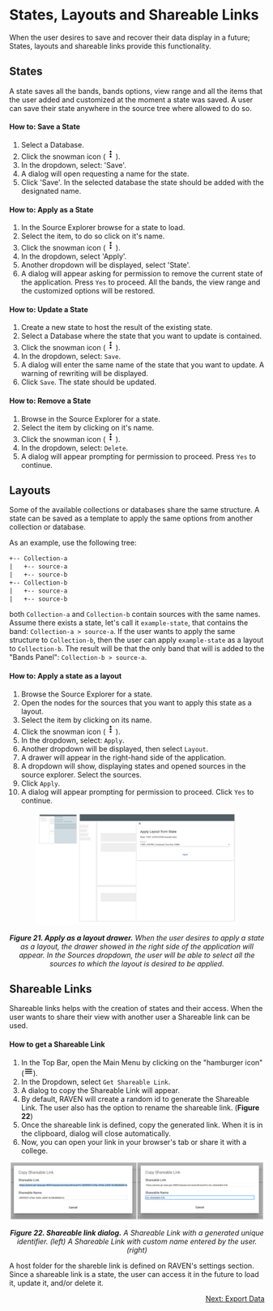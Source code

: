 # States, Layouts and Shareable Links

When the user desires to save and recover their data display in a future; States, layouts and shareable links provide this functionality.

## States

A state saves all the bands, bands options, view range and all the items that the user added and customized at the moment a state was saved. A user can save their state anywhere in the source tree where allowed to do so.

#### How to: Save a State

1. Select a Database. 
2. Click the snowman icon (<img src="./images/baseline-more_vert-24px.svg" width="20" />).
3. In the dropdown, select: 'Save'.
4. A dialog will open requesting a name for the state.
5. Click 'Save'. In the selected database the state should be added with the designated name.



#### How to: Apply as a State

1. In the Source Explorer browse for a state to load. 
2. Select the item, to do so click on it's name.
3. Click the snowman icon (<img src="./images/baseline-more_vert-24px.svg" width="20" />).
4. In the dropdown, select 'Apply'.
5. Another dropdown will be displayed, select 'State'.
6. A dialog will appear asking for permission to remove the current state of the application. Press `Yes` to proceed. All the bands, the view range and the customized options will be restored.



#### How to: Update a State

1. Create a new state to host the result of the existing state.
2. Select a Database where the state that you want to update is contained.
3. Click the snowman icon (<img src="./images/baseline-more_vert-24px.svg" width="20" />).
4. In the dropdown, select: `Save`.
5. A dialog will enter the same name of the state that you want to update. A warning of rewriting will be displayed.
6. Click `Save`. The state should be updated.



#### How to: Remove a State

1. Browse in the Source Explorer for a state. 
2. Select the item by clicking on it's name.
3. Click the snowman icon (<img src="./images/baseline-more_vert-24px.svg" width="20" />).
4. In the dropdown, select: `Delete`.
5. A dialog will appear prompting for permission to proceed. Press `Yes` to continue.



## Layouts

Some of the available collections or databases share the same structure. A state can be saved as a template to apply the same options from another collection or database.

As an example, use the following tree:

```
+-- Collection-a
|	+-- source-a
|  	+-- source-b
+-- Collection-b
|	+-- source-a
|  	+-- source-b
```

both `Collection-a` and `Collection-b` contain sources with the same names. Assume there exists a state, let's call it `example-state`, that contains the band:  `Collection-a > source-a`. If the user wants to apply the same structure to `Collection-b`, then the user can apply `example-state` as a layout to `Collection-b`. The result will be that the only band that will is added to the "Bands Panel": `Collection-b > source-a`.

#### How to: Apply a state as a layout

1. Browse the Source Explorer for a state.
2. Open the nodes for the sources that you want to apply this state as a layout.
3. Select the item by clicking on its name.
4. Click the snowman icon (<img src="./images/baseline-more_vert-24px.svg" width="20" />).
5. In the dropdown, select: `Apply`.
6. Another dropdown will be displayed, then select `Layout`.
7. A drawer will appear in the right-hand side of the application.
8. A dropdown will show, displaying states and opened sources in the source explorer. Select the sources.
9. Click `Apply`.
10. A dialog will appear prompting for permission to proceed. Click `Yes` to continue.

<p align="center"><img src="./images/layout_drawer.png" width="400" /></p>

*<p align="center">**Figure 21. Apply as a layout drawer.** When the user desires to apply a state as a layout, the drawer showed in the right side of the application will appear. In the Sources dropdown, the user will be able to select all the sources to which the layout is desired to be applied. </p>*



## Shareable Links

Shareable links helps with the creation of states and their access. When the user wants to share their view with another user a Shareable link can be used. 

#### How to get a Shareable Link

1. In the Top Bar, open the Main Menu by clicking on the "hamburger icon" (<img src="./images/baseline-menu-24px.svg" width="18" />).
2. In the Dropdown, select `Get Shareable Link`.
3. A dialog to copy the Shareable Link will appear. 
4. By default, RAVEN will create a random id to generate the Shareable Link. The user also has the option to rename the shareable link. (**Figure 22**)
5. Once the shareable link is defined, copy the generated link. When it is in the clipboard, dialog will close automatically.
6. Now, you can open your link in your browser's tab or share it with a college.



<p align="center"><img src="./images/shareable_link_dialog.png" width="500" /></p>

*<p align="center">**Figure 22. Shareable link dialog.**  A Shareable Link with a generated unique identifier. (left) A Shareable Link with custom name entered by the user. (right)</p>*

A host folder for the shareble link is defined on RAVEN's settings section. Since a shareable link is a state, the user can access it in the future to load it, update it, and/or delete it.

<p align="right"><a href="./Raven_101_6_export_data.md">Next: Export Data</a></p>

